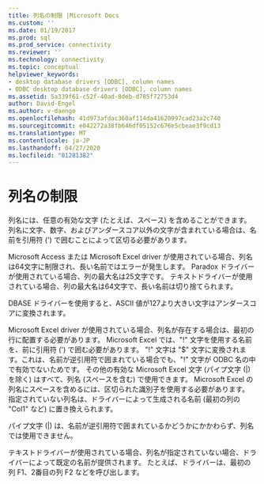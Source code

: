 ```yaml
---
title: 列名の制限 |Microsoft Docs
ms.custom: ''
ms.date: 01/19/2017
ms.prod: sql
ms.prod_service: connectivity
ms.reviewer: ''
ms.technology: connectivity
ms.topic: conceptual
helpviewer_keywords:
- desktop database drivers [ODBC], column names
- ODBC desktop database drivers [ODBC], column names
ms.assetid: 5a339f61-c52f-40ad-8deb-d785f72753d4
author: David-Engel
ms.author: v-daenge
ms.openlocfilehash: 41d973afdac360af114da41620997cad23a2c740
ms.sourcegitcommit: e042272a38fb646df05152c676e5cbeae3f9cd13
ms.translationtype: MT
ms.contentlocale: ja-JP
ms.lasthandoff: 04/27/2020
ms.locfileid: "81281382"
---
```

# <a name="column-name-limitations"></a>列名の制限
列名には、任意の有効な文字 (たとえば、スペース) を含めることができます。 列名に文字、数字、およびアンダースコア以外の文字が含まれている場合は、名前を引用符 (') で囲むことによって区切る必要があります。  
  
 Microsoft Access または Microsoft Excel driver が使用されている場合、列名は64文字に制限され、長い名前ではエラーが発生します。 Paradox ドライバーが使用されている場合、列の最大名は25文字です。 テキストドライバーが使用されている場合、列の最大名は64文字で、長い名前は切り捨てられます。  
  
 DBASE ドライバーを使用すると、ASCII 値が127より大きい文字はアンダースコアに変換されます。  
  
 Microsoft Excel driver が使用されている場合、列名が存在する場合は、最初の行に配置する必要があります。 Microsoft Excel では、"!" 文字を使用する名前を、前に引用符 (') で囲む必要があります。 "!" 文字は "$" 文字に変換されます。これは、名前が逆引用符で囲まれている場合でも、"!" 文字が ODBC 名の中で有効でないためです。 その他の有効な Microsoft Excel 文字 (パイプ文字 (&#124;) を除く) はすべて、列名 (スペースを含む) で使用できます。 Microsoft Excel の列名にスペースを含めるには、区切られた識別子を使用する必要があります。 指定されていない列名は、ドライバーによって生成される名前 (最初の列の "Col1" など) に置き換えられます。  
  
 パイプ文字 (&#124;) は、名前が逆引用符で囲まれているかどうかにかかわらず、列名では使用できません。  
  
 テキストドライバーが使用されている場合、列名が指定されていない場合、ドライバーによって既定の名前が提供されます。 たとえば、ドライバーは、最初の列 F1、2番目の列 F2 などを呼び出します。
